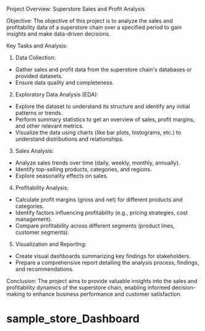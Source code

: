 Project Overview: Superstore Sales and Profit Analysis

Objective:
The objective of this project is to analyze the sales and profitability data of a superstore chain over a specified period to gain insights and make data-driven decisions.

Key Tasks and Analysis:

1. Data Collection:
  - Gather sales and profit data from the superstore chain's databases or provided datasets.
  - Ensure data quality and completeness.

2. Exploratory Data Analysis (EDA):
  - Explore the dataset to understand its structure and identify any initial patterns or trends.
  - Perform summary statistics to get an overview of sales, profit margins, and other relevant metrics.
  - Visualize the data using charts (like bar plots, histograms, etc.) to understand distributions and relationships.

3. Sales Analysis:
  - Analyze sales trends over time (daily, weekly, monthly, annually).
  - Identify top-selling products, categories, and regions.
  - Explore seasonality effects on sales.

4. Profitability Analysis:
  - Calculate profit margins (gross and net) for different products and categories.
  - Identify factors influencing profitability (e.g., pricing strategies, cost management).
  - Compare profitability across different segments (product lines, customer segments).

5. Visualization and Reporting:
  - Create visual dashboards summarizing key findings for stakeholders.
  - Prepare a comprehensive report detailing the analysis process, findings, and recommendations.

Conclusion:
The project aims to provide valuable insights into the sales and profitability dynamics of the superstore chain, enabling informed decision-making to enhance business performance and customer satisfaction.



# sample_store_Dashboard
